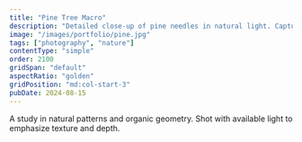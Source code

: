 ```yaml
---
title: "Pine Tree Macro"
description: "Detailed close-up of pine needles in natural light. Capturing the intricate patterns and textures found in nature."
image: "/images/portfolio/pine.jpg"
tags: ["photography", "nature"]
contentType: "simple"
order: 2100
gridSpan: "default"
aspectRatio: "golden"
gridPosition: "md:col-start-3"
pubDate: 2024-08-15
---
```


A study in natural patterns and organic geometry. Shot with available light to emphasize texture and depth.
